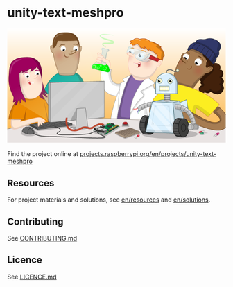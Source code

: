 # unity-text-meshpro

![unity-text-meshpro](banner.png)

Find the project online at [projects.raspberrypi.org/en/projects/unity-text-meshpro](https://projects.raspberrypi.org/en/projects/unity-text-meshpro)

## Resources
For project materials and solutions, see [en/resources](https://github.com/raspberrypilearning/unity-text-meshpro/tree/master/en/resources) and [en/solutions](https://github.com/raspberrypilearning/unity-text-meshpro/tree/master/en/solutions).

## Contributing
See [CONTRIBUTING.md](CONTRIBUTING.md)

## Licence
 See [LICENCE.md](LICENCE.md)